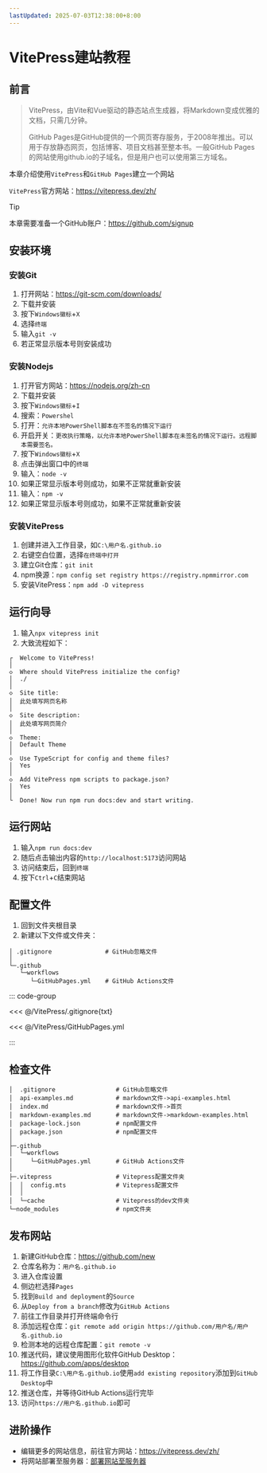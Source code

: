 ```yaml
---
lastUpdated: 2025-07-03T12:38:00+8:00
---
```


# VitePress建站教程

## 前言

> VitePress，由Vite和Vue驱动的静态站点生成器，将Markdown变成优雅的文档，只需几分钟。
>
> GitHub Pages是GitHub提供的一个网页寄存服务，于2008年推出。可以用于存放静态网页，包括博客、项目文档甚至整本书。一般GitHub Pages的网站使用github.io的子域名，但是用户也可以使用第三方域名。

本章介绍使用`VitePress`和`GitHub Pages`建立一个网站

`VitePress`官方网站：<https://vitepress.dev/zh/>

> [!TIP]
> 本章需要准备一个GitHub账户：<https://github.com/signup>

## 安装环境

### 安装Git

1. 打开网站：<https://git-scm.com/downloads/>
2. 下载并安装
3. 按下`Windows徽标`+`X`
4. 选择`终端`
5. 输入`git -v`
6. 若正常显示版本号则安装成功

### 安装Nodejs

1. 打开官方网站：<https://nodejs.org/zh-cn>
2. 下载并安装
3. 按下`Windows徽标`+`I`
4. 搜索：`Powershel`
5. 打开：`允许本地PowerShell脚本在不签名的情况下运行`
6. 开启开关：`更改执行策略，以允许本地PowerShell脚本在未签名的情况下运行。远程脚本需要签名。`
7. 按下`Windows徽标`+`X`
8. 点击弹出窗口中的`终端`
9. 输入：`node -v`
10. 如果正常显示版本号则成功，如果不正常就重新安装
11. 输入：`npm -v`
12. 如果正常显示版本号则成功，如果不正常就重新安装

### 安装VitePress

1. 创建并进入工作目录，如`C:\用户名.github.io`
2. 右键空白位置，选择`在终端中打开`
3. 建立Git仓库：`git init`
4. npm换源：`npm config set registry https://registry.npmmirror.com`
5. 安装VitePress：`npm add -D vitepress`

## 运行向导

1. 输入`npx vitepress init`
2. 大致流程如下：

```ansi{7,10}
┌  Welcome to VitePress!
│
◇  Where should VitePress initialize the config?
│  ./
│
◇  Site title:
│  此处填写网页名称
│
◇  Site description:
│  此处填写网页简介
│
◇  Theme:
│  Default Theme
│
◇  Use TypeScript for config and theme files?
│  Yes
│
◇  Add VitePress npm scripts to package.json?
│  Yes
│
└  Done! Now run npm run docs:dev and start writing.
```

## 运行网站

1. 输入`npm run docs:dev`
2. 随后点击输出内容的`http://localhost:5173`访问网站
3. 访问结束后，回到`终端`
4. 按下`Ctrl`+`C`结束网站

## 配置文件

1. 回到文件夹根目录
2. 新建以下文件或文件夹：

```ansi
│ .gitignore               # GitHub忽略文件
│
└─.github
   └─workflows
      └─GitHubPages.yml    # GitHub Actions文件
```

::: code-group

<<< @/VitePress/.gitignore{txt}

<<< @/VitePress/GitHubPages.yml

:::

## 检查文件

```ansi
│  .gitignore                 # GitHub忽略文件
│  api-examples.md            # markdown文件->api-examples.html
│  index.md                   # markdown文件->首页
│  markdown-examples.md       # markdown文件->markdown-examples.html
│  package-lock.json          # npm配置文件
│  package.json               # npm配置文件
│
├─.github
│  └─workflows
│     └─GitHubPages.yml       # GitHub Actions文件
│
├─.vitepress                  # Vitepress配置文件夹
│  │  config.mts              # Vitepress配置文件
│  │
│  └─cache                    # Vitepress的dev文件夹
└─node_modules                # npm文件夹
```

## 发布网站

1. 新建GitHub仓库：<https://github.com/new>
2. 仓库名称为：`用户名.github.io`
3. 进入仓库设置
4. 侧边栏选择`Pages`
5. 找到`Build and deployment`的`Source`
6. 从`Deploy from a branch`修改为`GitHub Actions`
7. 前往工作目录并打开终端命令行
8. 添加远程仓库：`git remote add origin https://github.com/用户名/用户名.github.io`
9. 检测本地的远程仓库配置：`git remote -v`
10. 推送代码，建议使用图形化软件GitHub Desktop：<https://github.com/apps/desktop>
11. 将工作目录`C:\用户名.github.io`使用`add existing repository`添加到`GitHub Desktop`中
12. 推送仓库，并等待GitHub Actions运行完毕
13. 访问`https://用户名.github.io`即可

## 进阶操作

- 编辑更多的网站信息，前往官方网站：<https://vitepress.dev/zh/>
- 将网站部署至服务器：[部署网站至服务器](/WebsiteToServer/)

